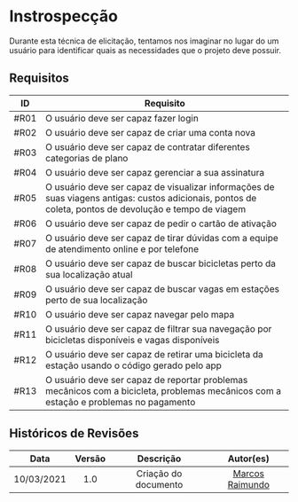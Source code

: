 # Instrospecção 

Durante esta técnica de elicitação, tentamos nos imaginar no lugar do um usuário para identificar quais as necessidades que o projeto deve possuir. 

## Requisitos 

| ID | Requisito | 
| :---: | --- | 
| #R01 | O usuário deve ser capaz fazer login | 
| #R02 | O usuário deve ser capaz de criar uma conta nova | 
| #R03 | O usuário deve ser capaz de contratar diferentes categorias de plano | 
| #R04 | O usuário deve ser capaz gerenciar a sua assinatura | 
| #R05 | O usuário deve ser capaz de visualizar informações de suas viagens antigas: custos adicionais, pontos de coleta, pontos de devolução e tempo de viagem 
| #R06 | O usuário deve ser capaz de pedir o cartão de ativação | 
| #R07 | O usuário deve ser capaz de tirar dúvidas com a equipe de atendimento online e por telefone | 
| #R08 | O usuário deve ser capaz de buscar bicicletas perto da sua localização atual 
| #R09 | O usuário deve ser capaz de buscar vagas em estações perto de sua localização 
| #R10 | O usuário deve ser capaz navegar pelo mapa 
| #R11 | O usuário deve ser capaz de filtrar sua navegação por bicicletas disponíveis e vagas disponíveis  
| #R12 | O usuário deve ser capaz de retirar uma bicicleta da estação usando o código gerado pelo app  
| #R13 | O usuário deve ser capaz de reportar problemas mecânicos com a bicicleta, problemas mecânicos com a estação e problemas no pagamento  

## Históricos de Revisões   

| Data | Versão | Descrição | Autor(es) |   
| :---: | :---: | :---: | :---: |  
| 10/03/2021 | 1.0 | Criação do documento | [Marcos Raimundo](https://www.github.com/MarcosFloresta) | 